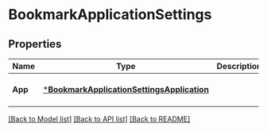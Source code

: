 # BookmarkApplicationSettings

## Properties
Name | Type | Description | Notes
------------ | ------------- | ------------- | -------------
**App** | [***BookmarkApplicationSettingsApplication**](BookmarkApplicationSettingsApplication.md) |  | [optional] [default to null]

[[Back to Model list]](../README.md#documentation-for-models) [[Back to API list]](../README.md#documentation-for-api-endpoints) [[Back to README]](../README.md)

